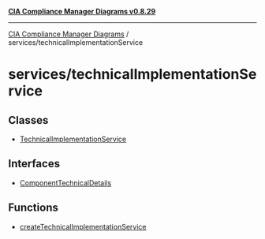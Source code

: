 [**CIA Compliance Manager Diagrams v0.8.29**](../../README.md)

***

[CIA Compliance Manager Diagrams](../../modules.md) / services/technicalImplementationService

# services/technicalImplementationService

## Classes

- [TechnicalImplementationService](classes/TechnicalImplementationService.md)

## Interfaces

- [ComponentTechnicalDetails](interfaces/ComponentTechnicalDetails.md)

## Functions

- [createTechnicalImplementationService](functions/createTechnicalImplementationService.md)
